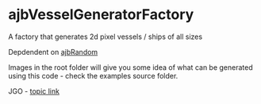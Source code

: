 ajbVesselGeneratorFactory
=========================

A factory that generates 2d pixel vessels / ships of all sizes

Depdendent on <a href="https://github.com/andybennett/ajbRandom">ajbRandom</a>

Images in the root folder will give you some idea of what can be generated using this code - check the examples source folder.

JGO - <a href="http://www.java-gaming.org/topics/procedural-2d-pixel-vessels-space-ships/30160/view.html">topic link</a>
